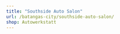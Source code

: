 ```yaml
---
title: "Southside Auto Salon"
url: /batangas-city/southside-auto-salon/
shop: Autowerkstatt
---
```


